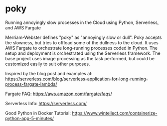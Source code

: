# poky
Running annoyingly slow processes in the Cloud using Python, Serverless, and AWS Fargate

Merriam-Webster defines "poky" as "annoyingly slow or dull".  Poky accepts the slowness, but tries to offload some of the dullness to the cloud.  It uses AWS Fargate to orchestrate long-running processes coded in Python.  The setup and deployment is orchestrated using the Serverless framework.  The base project uses image processing as the task performed, but could be customized easily to suit other purposes.  

Inspired by the blog post and examples at:
https://serverless.com/blog/serverless-application-for-long-running-process-fargate-lambda/

Fargate FAQ:
https://aws.amazon.com/fargate/faqs/

Serverless Info:
https://serverless.com/

Good Python in Docker Tutorial:
https://www.wintellect.com/containerize-python-app-5-minutes/

